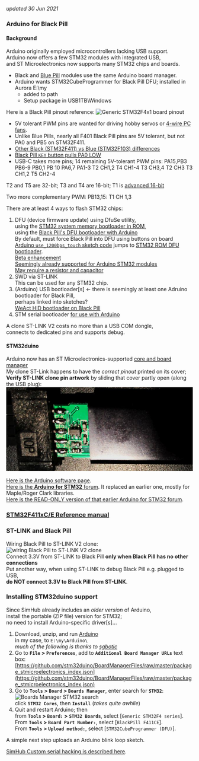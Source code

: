 ---
---
*updated 30 Jun 2021*  

### Arduino for Black Pill

#### Background
Arduino originally employed microcontrollers lacking USB support.  
Arduino now offers a few STM32 modules with integrated USB,  
and ST Microelectronics now supports many STM32 chips and boards.  
- Black and [Blue Pill](index) modules use the same Arduino board manager.
- Arduino wants STM32CubeProgrammer for Black Pill DFU; installed in Aurora E:\my
  * added to path  
  * Setup package in USB1TB\Windows  
  
Here is a Black Pill pinout reference:
![Generic STM32F4x1 board pinout](https://raw.githubusercontent.com/WeActTC/MiniSTM32F4x1/master/images/STM32F4x1_PinoutDiagram_RichardBalint.png)  
- 5V tolerant PWM pins are wanted for driving hobby servos
or [4-wire PC fans](SimHubfans).  
- Unlike Blue Pills, nearly all F401 Black Pill pins are 5V tolerant, but not PA0 and PB5 on STM32F411.  
- [Other Black (STM32F411) vs Blue (STM32F103) differences](https://hackaday.com/2021/01/20/blue-pill-vs-black-pill-transitioning-from-stm32f103-to-stm32f411/)  
- [Black Pill `KEY` button pulls PA0 LOW](https://stm32-base.org/boards/STM32F411CEU6-WeAct-Black-Pill-V2.0.html)  
- USB-C takes more pins; 14 remaining 5V-tolerant PWM pins:
PA15,PB3  PB6-9    PB0,1    PB 10  PA6,7    PA1-3
T2 CH1,2  T4 CH1-4 T3 CH3,4 T2 CH3 T3 CH1,2 T5 CH2-4

T2 and T5 are 32-bit;  T3 and T4 are 16-bit;  T1 is [advanced 16-bit](https://stm32f4-discovery.net/2014/05/stm32f4-stm32f429-discovery-pwm-tutorial)  

Two more complementary PWM: PB13,15: T1 CH 1,3

There are at least 4 ways to flash STM32 chips:  
1) DFU (device firmware update) using DfuSe utility,  
    using the [STM32 system memory bootloader in ROM](https://www.st.com/en/development-tools/stsw-stm32080.html),  
    using the [Black Pill's DFU bootloader with Arduino](https://www.sgbotic.com/index.php?dispatch=pages.view&page_id=49)  
    By default, must force Black Pill into DFU using buttons on board
    [Arduino `use_1200bps_touch` sketch code](https://arduino.github.io/arduino-cli/latest/platform-specification) jumps to
[STM32 ROM DFU bootloader](https://github.com/arduino/tooling-rfcs/pull/2#issuecomment-825908911).  
    [Beta enhancement](https://github.com/stm32duino/Arduino_Core_STM32/pull/710)  
    [Seemingly already supported for Arduino STM32 modules](https://github.com/arduino/arduino-cli/issues/1083)  
    [May require a resistor and capacitor](https://stackoverflow.com/questions/26891432/jump-to-bootloader-in-stm32-through-application-i-e-using-boot-0-and-boot-1-pins#26958578)  
2) SWD via ST-LINK  
   This can be used for any STM32 chip.
3) (Arduino) USB bootloader[s] <- there is seemingly at least one Adruino bootloader for Black Pill,  
perhaps linked into sketches?  
   [WeAct HID bootloader on Black Pill](https://hardwareliberopinerolo.github.io/site/blackpill/)  
4) STM serial bootloader [for use with Arduino](https://www.etechpath.com/how-to-flash-usb-bootloader-in-stm32-black-pill-board-to-program-it-with-arduino-ide/)  

A clone ST-LINK V2 costs no more than a USB COM dongle,  
connects to dedicated pins and supports debug.  

#### STM32duino
Arduino now has an ST Microelectronics-supported [core and board manager](https://github.com/stm32duino/Arduino_Core_STM32/releases)  
My clone ST-Link happens to have the *correct pinout* printed on its cover;  
**Verify ST-LINK clone pin artwork** by sliding that cover partly open (along the USB plug):
![ST-LINK pin artwork](ST-Link.jpg)  

[Here is the Arduino software page](https://www.arduino.cc/en/software).  
[Here is the **Arduino for STM32** forum](https://www.stm32duino.com).
It replaced an earlier one, mostly for Maple/Roger Clark libraries.  
[Here is the READ-ONLY version of that earlier Arduino for STM32 forum](https://stm32duinoforum.com/forum/index_php.html).  

### [STM32F411xC/E Reference manual](https://www.st.com/resource/en/reference_manual/dm00119316-stm32f411xc-e-advanced-arm-based-32-bit-mcus-stmicroelectronics.pdf)  

### ST-LINK and Black Pill
Wiring Black Pill to ST-LINK V2 clone:
![wiring Black Pill to ST-LINK V2 clone](https://jorgegarciadev.gitlab.io/images/bmp.jpg)  
Connect 3.3V from ST-LINK to Black Pill **only when Black Pill has no other connections**  
Put another way, when using ST-LINK to debug Black Pill e.g. plugged to USB,  
  **do NOT connect 3.3V to Black Pill from ST-LINK**.  


### Installing STM32duino support
Since SimHub already includes an *older version* of Arduino,  
install the portable (ZIP file) version for STM32;  
no need to install Arduino-specific driver[s]...
1) Download, unzip, and run [Arduino](https://www.arduino.cc/en/software)  
   in my case, to `E:\my\Arduino\`  
   *much of the following is thanks to [sgbotic](https://www.sgbotic.com/index.php?dispatch=pages.view&page_id=48)*
2) Go to **`File` > `Preferences`**, add to **`Additional Board Manager URLs`** text box:
   [https://github.com/stm32duino/BoardManagerFiles/raw/master/package_stmicroelectronics_index.json](https://github.com/stm32duino/BoardManagerFiles/raw/master/package_stmicroelectronics_index.json)  
3) Go to **`Tools` > `Board` > `Boards Manager`**, enter search for **`STM32`**:  
   ![Boards Manager STM32 search](https://www.sgbotic.com/images/companies/1/learn/F103_Arduino/board_manager_install.png?1596271243306)  
   click **`STM32 Cores`**, then **`Install`**  (*takes quite awhile*)  
4) Quit and restart Arduino; then  
   from **`Tools` > `Board:` > `STM32 Boards`**, select [`Generic STM32F4 series`].  
   From **`Tools` > `Board Part Number:`**, select [`BlackPill F411CE`].  
   From **`Tools` > `Upload method:`**, select [`STM32CubeProgrammer (DFU)`].  

A simple next step uploads an Arduino blink loop sketch.  

[SimHub Custom serial hacking is described here](SimHubCustomSerial).
